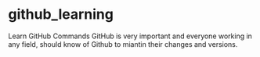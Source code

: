 # github_learning
Learn GitHub Commands GitHub is very important and everyone working in any field, should know of Github to miantin their changes and versions.

